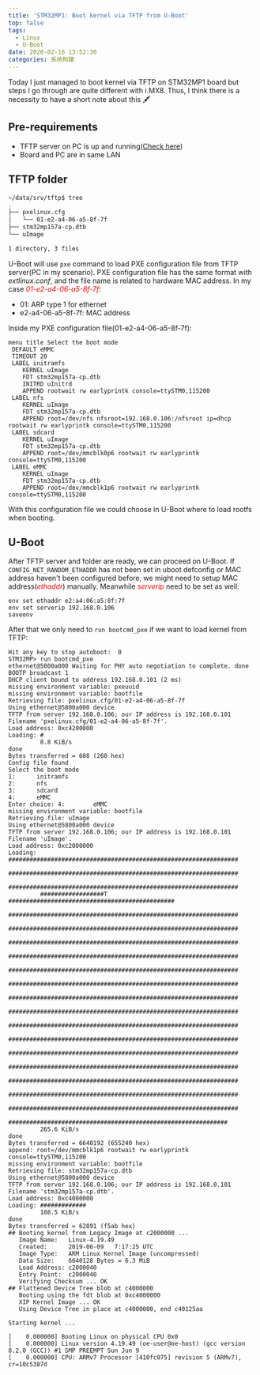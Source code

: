 ```yaml
---
title: 'STM32MP1: Boot kernel via TFTP from U-Boot'
top: false
tags:
  - Linux
  - U-Boot
date: 2020-02-16 13:52:30
categories: 系统构建
---
```

Today I just managed to boot kernel via TFTP on STM32MP1 board but steps I go through are quite different with i.MX8. Thus, I think there is a necessity to have a short note about this 🖋
<!--more-->

## Pre-requirements
- TFTP server on PC is up and running([Check here](/2019/05/26/i-MX-setup-TFTP-and-NFS/))
- Board and PC are in same LAN

## TFTP folder
```bash
~/data/srv/tftp$ tree
.
├── pxelinux.cfg
│   └── 01-e2-a4-06-a5-8f-7f
├── stm32mp157a-cp.dtb
└── uImage

1 directory, 3 files

```
U-Boot will use `pxe` command to load PXE configuration file from TFTP server(PC in my scenario). PXE configuration file has the same format with *extlinux.conf*, and the file name is related to hardware MAC address. In my case <span style="color:red">*01-e2-a4-06-a5-8f-7f*</span>:
- 01: ARP type 1 for ethernet
- e2-a4-06-a5-8f-7f: MAC address

Inside my PXE configuration file(01-e2-a4-06-a5-8f-7f):
```
menu title Select the boot mode
 DEFAULT eMMC
 TIMEOUT 20
 LABEL initramfs
 	KERNEL uImage
 	FDT stm32mp157a-cp.dtb
 	INITRD uInitrd
 	APPEND rootwait rw earlyprintk console=ttySTM0,115200
 LABEL nfs
 	KERNEL uImage
 	FDT stm32mp157a-cp.dtb
 	APPEND root=/dev/nfs nfsroot=192.168.0.106:/nfsroot ip=dhcp rootwait rw earlyprintk console=ttySTM0,115200
 LABEL sdcard
 	KERNEL uImage
 	FDT stm32mp157a-cp.dtb
 	APPEND root=/dev/mmcblk0p6 rootwait rw earlyprintk console=ttySTM0,115200
 LABEL eMMC
 	KERNEL uImage
 	FDT stm32mp157a-cp.dtb
 	APPEND root=/dev/mmcblk1p6 rootwait rw earlyprintk console=ttySTM0,115200
```
With this configuration file we could choose in U-Boot where to load rootfs when booting.

## U-Boot
After TFTP server and folder are ready, we can proceed on U-Boot. If `CONFIG_NET_RANDOM_ETHADDR` has not been set in uboot defconfig or MAC address haven't been configured before, we might need to setup MAC address(<span style="color:red">*ethaddr*</span>) manually. Meanwhile <span style="color:red">*serverip*</span> need to be set as well:
```
env set ethaddr e2:a4:06:a5:8f:7f
env set serverip 192.168.0.106
saveenv
```
After that we only need to `run bootcmd_pxe` if we want to load kernel from TFTP:

```
Hit any key to stop autoboot:  0 
STM32MP> run bootcmd_pxe
ethernet@5800a000 Waiting for PHY auto negotiation to complete. done
BOOTP broadcast 1
DHCP client bound to address 192.168.0.101 (2 ms)
missing environment variable: pxeuuid
missing environment variable: bootfile
Retrieving file: pxelinux.cfg/01-e2-a4-06-a5-8f-7f
Using ethernet@5800a000 device
TFTP from server 192.168.0.106; our IP address is 192.168.0.101
Filename 'pxelinux.cfg/01-e2-a4-06-a5-8f-7f'.
Load address: 0xc4200000
Loading: #
         8.8 KiB/s
done
Bytes transferred = 608 (260 hex)
Config file found
Select the boot mode
1:      initramfs
2:      nfs
3:      sdcard
4:      eMMC
Enter choice: 4:        eMMC
missing environment variable: bootfile
Retrieving file: uImage
Using ethernet@5800a000 device
TFTP from server 192.168.0.106; our IP address is 192.168.0.101
Filename 'uImage'.
Load address: 0xc2000000
Loading: #################################################################
         #################################################################
         #################################################################
         ##################T ###############################################
         #################################################################
         #################################################################
         #################################################################
         #################################################################
         #################################################################
         #################################################################
         #################################################################
         #################################################################
         #################################################################
         #################################################################
         #################################################################
         #################################################################
         #################################################################
         #################################################################
         #################################################################
         ##############################################################
         265.6 KiB/s
done
Bytes transferred = 6640192 (655240 hex)
append: root=/dev/mmcblk1p6 rootwait rw earlyprintk console=ttySTM0,115200
missing environment variable: bootfile
Retrieving file: stm32mp157a-cp.dtb
Using ethernet@5800a000 device
TFTP from server 192.168.0.106; our IP address is 192.168.0.101
Filename 'stm32mp157a-cp.dtb'.
Load address: 0xc4000000
Loading: #############
         188.5 KiB/s
done
Bytes transferred = 62891 (f5ab hex)
## Booting kernel from Legacy Image at c2000000 ...
   Image Name:   Linux-4.19.49
   Created:      2019-06-09   7:17:25 UTC
   Image Type:   ARM Linux Kernel Image (uncompressed)
   Data Size:    6640128 Bytes = 6.3 MiB
   Load Address: c2000040
   Entry Point:  c2000040
   Verifying Checksum ... OK
## Flattened Device Tree blob at c4000000
   Booting using the fdt blob at 0xc4000000
   XIP Kernel Image ... OK
   Using Device Tree in place at c4000000, end c40125aa

Starting kernel ...

[    0.000000] Booting Linux on physical CPU 0x0
[    0.000000] Linux version 4.19.49 (oe-user@oe-host) (gcc version 8.2.0 (GCC)) #1 SMP PREEMPT Sun Jun 9
[    0.000000] CPU: ARMv7 Processor [410fc075] revision 5 (ARMv7), cr=10c5387d
```
